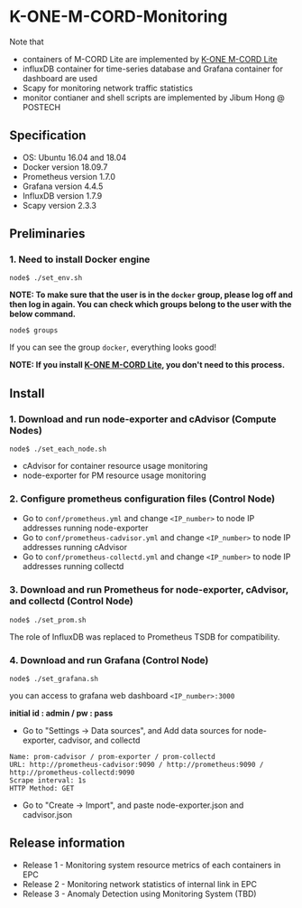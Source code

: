 # K-ONE-M-CORD-Monitoring

Note that
* containers of M-CORD Lite are implemented by [K-ONE M-CORD Lite](https://github.com/K-OpenNet/K-ONE-M-CORD-Lite)
* influxDB container for time-series database and Grafana container for dashboard are used
* Scapy for monitoring network traffic statistics 
* monitor contianer and shell scripts are implemented by Jibum Hong @ POSTECH


## Specification
* OS: Ubuntu 16.04 and 18.04
* Docker version 18.09.7
* Prometheus version 1.7.0
* Grafana version 4.4.5
* InfluxDB version 1.7.9
* Scapy version 2.3.3


## Preliminaries

### 1. Need to install Docker engine
```
node$ ./set_env.sh
```

**NOTE: To make sure that the user is in the `docker` group, please log off and then log in again. You can check which groups belong to the user with the below command.**

```
node$ groups
```
If you can see the group `docker`, everything looks good!

**NOTE: If you install [K-ONE M-CORD Lite](https://github.com/K-OpenNet/K-ONE-M-CORD-Lite), you don't need to this process.**


## Install

### 1. Download and run node-exporter and cAdvisor (Compute Nodes)
```
node$ ./set_each_node.sh
```
* cAdvisor for container resource usage monitoring
* node-exporter for PM resource usage monitoring 


### 2. Configure prometheus configuration files (Control Node)
* Go to `conf/prometheus.yml` and change `<IP_number>` to node IP addresses running node-exporter
* Go to `conf/prometheus-cadvisor.yml` and change `<IP_number>` to node IP addresses running cAdvisor
* Go to `conf/prometheus-collectd.yml` and change `<IP_number>` to node IP addresses running collectd

### 3. Download and run Prometheus for node-exporter, cAdvisor, and collectd (Control Node)
```
node$ ./set_prom.sh
```
The role of InfluxDB was replaced to Prometheus TSDB for compatibility.


### 4. Download and run Grafana (Control Node)
```
node$ ./set_grafana.sh
```

you can access to grafana web dashboard `<IP_number>:3000`

**initial id : admin / pw : pass**

* Go to "Settings -> Data sources", and Add data sources for node-exporter, cadvisor, and collectd

```
Name: prom-cadvisor / prom-exporter / prom-collectd
URL: http://prometheus-cadvisor:9090 / http://prometheus:9090 / http://prometheus-collectd:9090
Scrape interval: 1s
HTTP Method: GET
```

* Go to "Create -> Import", and paste node-exporter.json and cadvisor.json

## Release information
* Release 1 - Monitoring system resource metrics of each containers in EPC
* Release 2 - Monitoring network statistics of internal link in EPC
* Release 3 - Anomaly Detection using Monitoring System (TBD)
